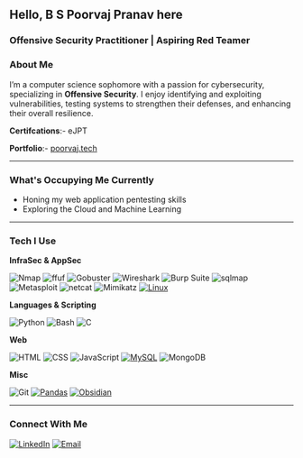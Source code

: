 ## Hello, B S Poorvaj Pranav here

### Offensive Security Practitioner | Aspiring Red Teamer

### About Me

I’m a computer science sophomore with a passion for cybersecurity, specializing in **Offensive Security**. I enjoy identifying and exploiting vulnerabilities, testing systems to strengthen their defenses, and enhancing their overall resilience. 

**Certifcations**:- eJPT

**Portfolio**:- [poorvaj.tech](https://poorvaj.tech)

---

### What's Occupying Me Currently
- Honing my web application pentesting skills
- Exploring the Cloud and Machine Learning
---

### Tech I Use

**InfraSec & AppSec**  

![Nmap](https://img.shields.io/badge/Nmap-00457C?logo=nmap&logoColor=white)
![ffuf](https://img.shields.io/badge/ffuf-4CAF50?logoColor=white) 
![Gobuster](https://img.shields.io/badge/Gobuster-FF6600?logoColor=white)
![Wireshark](https://img.shields.io/badge/Wireshark-1679A7?logo=wireshark&logoColor=white)
![Burp Suite](https://img.shields.io/badge/Burp_Suite-FF6633?logo=burpsuite&logoColor=white)
![sqlmap](https://img.shields.io/badge/sqlmap-FE7A16?logo=database&logoColor=white)
![Metasploit](https://img.shields.io/badge/Metasploit-1679A7?logo=metasploit&logoColor=white)
![netcat](https://img.shields.io/badge/netcat-FF5722?logoColor=white)
![Mimikatz](https://img.shields.io/badge/Mimikatz-800000?logo=windows&logoColor=white)
[![Linux](https://img.shields.io/badge/Linux-FCC624?logo=linux&logoColor=black)](#)

**Languages & Scripting**  

![Python](https://img.shields.io/badge/Python-3776AB?logo=python&logoColor=white) 
![Bash](https://img.shields.io/badge/Bash-4EAA25?logo=gnubash&logoColor=white)
![C](https://img.shields.io/badge/C-A8B9CC?logo=c&logoColor=white)

**Web**

![HTML](https://img.shields.io/badge/-HTML5-E34F26?logo=html5&logoColor=white) 
![CSS](https://img.shields.io/badge/-CSS3-1572B6?logo=css3&logoColor=white)
![JavaScript](https://img.shields.io/badge/-JavaScript-F7DF1E?logo=javascript&logoColor=black)
[![MySQL](https://img.shields.io/badge/MySQL-4479A1?logo=mysql&logoColor=fff)](#)
![MongoDB](https://img.shields.io/badge/-MongoDB-47A248?logo=mongodb&logoColor=white) 


**Misc**

![Git](https://img.shields.io/badge/Git-F05032?logo=git&logoColor=white)
[![Pandas](https://img.shields.io/badge/Pandas-150458?logo=pandas&logoColor=fff)](#)
[![Obsidian](https://img.shields.io/badge/Obsidian-%23483699.svg?&logo=obsidian&logoColor=white)](#)
 

---

### Connect With Me
[![LinkedIn](https://custom-icon-badges.demolab.com/badge/LinkedIn-0A66C2?logo=linkedin-white&logoColor=fff)](https://linkedin.com/in/poorvajbs)
[![Email](https://img.shields.io/badge/Email-D14836?logo=gmail&logoColor=white)](mailto:the.poorvaj@gmail.com)